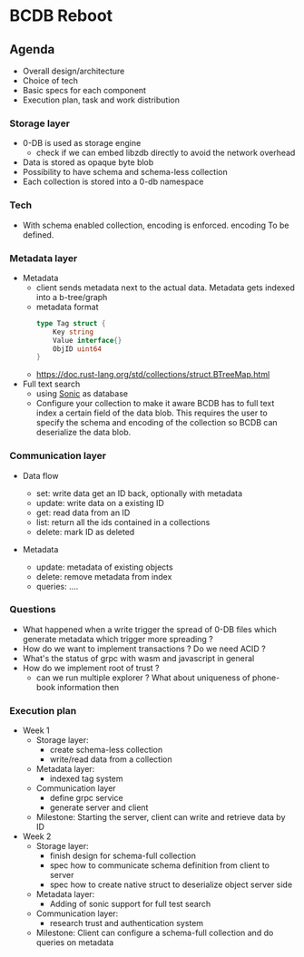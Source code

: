 # BCDB Reboot

## Agenda

- Overall design/architecture
- Choice of tech
- Basic specs for each component
- Execution plan, task and work distribution

### Storage layer

- 0-DB is used as storage engine
  - check if we can embed libzdb directly to avoid the network overhead
- Data is stored as opaque byte blob
- Possibility to have schema and schema-less collection
- Each collection is stored into a 0-db namespace

### Tech

- With schema enabled collection, encoding is enforced. encoding To be defined.

### Metadata layer

- Metadata
  - client sends metadata next to the actual data. Metadata gets indexed into a b-tree/graph
  - metadata format
    ```go
    type Tag struct {
        Key string
        Value interface{}
        ObjID uint64
    }
    ```
  - https://doc.rust-lang.org/std/collections/struct.BTreeMap.html
- Full text search
  - using [Sonic](https://github.com/valeriansaliou/sonic) as database
  - Configure your collection to make it aware BCDB has to full text index a certain field of the data blob. This requires the user to specify the schema and encoding of the collection so BCDB can deserialize the data blob.

### Communication layer

- Data flow
  - set: write data get an ID back, optionally with metadata
  - update: write data on a existing ID
  - get: read data from an ID
  - list: return all the ids contained in a collections
  - delete: mark ID as deleted

- Metadata
  - update: metadata of existing objects
  - delete: remove metadata from index
  - queries: ....

### Questions

- What happened when a write trigger the spread of 0-DB files which generate metadata which trigger more spreading ?
- How do we want to implement transactions ? Do we need ACID ?
- What's the status of grpc with wasm and javascript in general
- How do we implement root of trust ?
  - can we run multiple explorer ? What about uniqueness of phone-book information then

### Execution plan

- Week 1
  - Storage layer:
    - create schema-less collection
    - write/read data from a collection
  - Metadata layer:
    - indexed tag system
  - Communication layer
    - define grpc service
    - generate server and client
  - Milestone: Starting the server, client can write and retrieve data by ID
- Week 2
  - Storage layer:
    - finish design for schema-full collection
    - spec how to communicate schema definition from client to server
    - spec how to create native struct to deserialize object server side
  - Metadata layer:
    - Adding of sonic support for full test search
  - Communication layer:
    - research trust and authentication system
  - Milestone: Client can configure a schema-full collection and do queries on metadata
